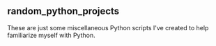 ## random_python_projects

These are just some miscellaneous Python scripts I've created to help familiarize myself with Python.
